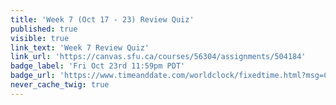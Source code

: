```yaml
---
title: 'Week 7 (Oct 17 - 23) Review Quiz'
published: true
visible: true
link_text: 'Week 7 Review Quiz'
link_url: 'https://canvas.sfu.ca/courses/56304/assignments/504184'
badge_label: 'Fri Oct 23rd 11:59pm PDT'
badge_url: 'https://www.timeanddate.com/worldclock/fixedtime.html?msg=CMPT-363+Week+7+Review+Quiz+Due+Date&iso=20201023T235900'
never_cache_twig: true
---
```

